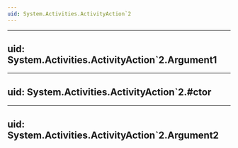 ```yaml
---
uid: System.Activities.ActivityAction`2
---
```


---
uid: System.Activities.ActivityAction`2.Argument1
---

---
uid: System.Activities.ActivityAction`2.#ctor
---

---
uid: System.Activities.ActivityAction`2.Argument2
---
